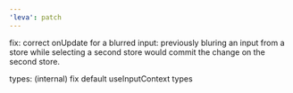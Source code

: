 ```yaml
---
'leva': patch
---
```


fix: correct onUpdate for a blurred input: previously bluring an input from a
store while selecting a second store would commit the change on the second
store.

types: (internal) fix default useInputContext types
